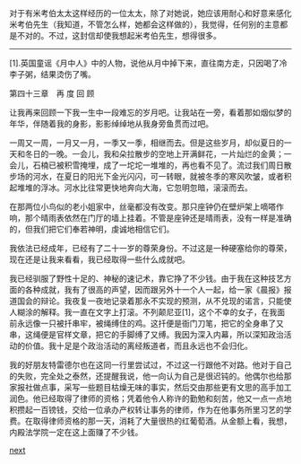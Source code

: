 
对于有米考伯太太这样经历的一位太太，除了对她说，她应该用耐心和好意来感化米考伯先生（我知道，不管怎么样，她都会这样做的），我觉得，任何别的主意都是不对的。不过，这封信却使我想起米考伯先生，想得很多。

* * *

[1].英国童谣《月中人》中的人物，说他从月中掉下来，直往南方走，只因喝了冷李子粥，结果烫伤了嘴。

第四十三章　再 度 回 顾

让我再来回顾一下我一生中一段难忘的岁月吧。让我站在一旁，看着那如烟似梦的年华，伴随着我的身影，影影绰绰地从我身旁鱼贯而过吧。

一周又一周，一月又一月，一季又一季，相继而去。但是这些岁月，却似夏日的一天和冬日的一晚。一会儿，我和朵拉散步的空地上开满鲜花，一片灿烂的金黄；一会儿，石楠已被积雪掩埋，成了一坨坨一堆堆的，再也看不见了。流过我们周日散步场的河水，在夏日的阳光下金光闪闪，可一转眼，就被冬季的寒风吹皱，或者积起堆堆的浮冰。河水比往常更快地奔向大海，它忽明忽暗，滚滚而去。

在那两位小鸟似的老小姐家中，丝毫都没有改变。那只座钟仍在壁炉架上嘀嗒作响，那个晴雨表依然在门厅的墙上挂着。不管是座钟还是晴雨表，没有一样是准确的，但我们把它们奉若神明，虔诚地相信它们。

我依法已经成年，已经有了二十一岁的尊荣身份。不过这是一种硬塞给你的尊荣，现在还是让我来看看，我已经取得一些什么成就吧。

我已经驯服了野性十足的、神秘的速记术，靠它挣了不少钱。由于我在这种技艺方面的各种成就，我有了很高的声望，因而跟另外十一个人一起，给一家《晨报》报道国会的辩论。我夜复一夜地记录着那永不实现的预测，从不兑现的诺言，只能使人糊涂的解释。我一直在文字上打滚。不列颠尼亚[1]，这个不幸的女子，在我面前永远像一只被扦串牢，被绳缚住的鸡。这扦便是衙门刀笔，把它的全身串了又串，这绳便是官样文章，把它的手脚缚了又缚。我因为深入内幕，所以深知政治活动的价值。我十足是个政治活动的离经叛道者，而且永远也不会归化。

我的好朋友特雷德尔也在这同一行里尝试过，不过这一行跟他不对路。他对于自己的失败，完全处之泰然，还提醒我说，他一向认为自己是很迟钝的。他偶尔也给那家报社做点事，采写一些题目枯燥无味的事实，然后交由那些更有文思的高手加工润色。他已经取得了律师的资格；凭着他令人称许的勤勉和刻苦，他又一点一点地积攒起一百镑钱，交给一位承办产权转让事务的律师，作为在他事务所里习艺的学费。在取得律师资格的那一天，消耗了大量很热的红葡萄酒。从金额上看，我想，内殿法学院一定在这上面赚了不少钱。

[next](page553)